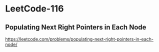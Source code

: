# LeetCode-116
##  Populating Next Right Pointers in Each Node
https://leetcode.com/problems/populating-next-right-pointers-in-each-node/
